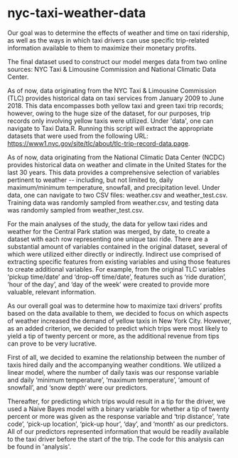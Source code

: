 # nyc-taxi-weather-data

Our goal was to determine the effects of weather and time on taxi ridership, as well as the ways in which taxi drivers can use specific trip-related information available to them to maximize their monetary profits. 

The final dataset used to construct our model merges data from two online sources: NYC Taxi & Limousine Commission and National Climatic Data Center.   

As of now, data originating from the NYC Taxi & Limousine Commission (TLC) provides historical data on taxi services from January 2009 to June 2018. This data encompasses both yellow taxi and green taxi trip records; however, owing to the huge size of the dataset, for our purposes, trip records only involving yellow taxis were utilized. Under 'data', one can navigate to Taxi Data.R. Running this script will extract the appropriate datasets that were used from the following URL: https://www1.nyc.gov/site/tlc/about/tlc-trip-record-data.page. 

As of now, data originating from the National Climatic Data Center (NCDC) provides historical data on weather and climate in the United States for the last 30 years. This data provides a comprehensive selection of variables pertinent to weather -- including, but not limited to, daily maximum/minimum temperature, snowfall, and precipitation level. Under data, one can navigate to two CSV files: weather.csv and weather_test.csv. Training data was randomly sampled from weather.csv, and testing data was randomly sampled from weather_test.csv. 

For the main analyses of the study, the data for yellow taxi rides and weather for the Central Park station was merged, by date, to create a dataset with each row representing one unique taxi ride. There are a substantial amount of variables contained in the original dataset, several of which were utilized either directly or indirectly. Indirect use comprised of extracting specific features from existing variables and using those features to create additional variables. For example, from the original TLC variables ‘pickup time/date’ and ‘drop-off time/date’, features such as ‘ride duration’, ‘hour of the day’, and ‘day of the week’ were created to provide more valuable, relevant information.

As our overall goal was to determine how to maximize taxi drivers’ profits based on the data available to them, we decided to focus on which aspects of weather increased the demand of yellow taxis in New York City. However, as an added criterion, we decided to predict which trips were most likely to yield a tip of twenty percent or more, as the additional revenue from tips can prove to be very lucrative.

First of all, we decided to examine the relationship between the number of taxis hired daily and the accompanying weather conditions. We utilized a linear model, where the number of daily taxis was our response variable and daily ‘minimum temperature’, ‘maximum temperature’, ‘amount of snowfall’, and ‘snow depth’ were our predictors. 

Thereafter, for predicting which trips would result in a tip for the driver, we used a Naive Bayes model with a binary variable for whether a tip of twenty percent or more was given as the response variable and ‘trip distance’, ‘rate code’, ‘pick-up location’, ‘pick-up hour’, ‘day’, and ‘month’ as our predictors. All of our predictors represented information that would be readily available to the taxi driver before the start of the trip. The code for this analysis can be found in 'analysis'. 

